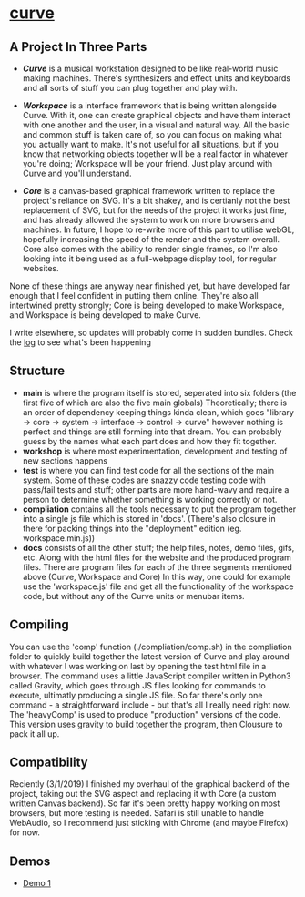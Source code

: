 # [curve](https://curve.metasophiea.com/)

## A Project In Three Parts
- **_Curve_** is a musical workstation designed to be like real-world music making machines. There's synthesizers and effect units and keyboards and all sorts of stuff you can plug together and play with. 

- **_Workspace_** is a interface framework that is being written alongside Curve. With it, one can create graphical objects and have them interact with one another and the user, in a visual and natural way. All the basic and common stuff is taken care of, so you can focus on making what you actually want to make. It's not useful for all situations, but if you know that networking objects together will be a real factor in whatever you're doing; Workspace will be your friend. Just play around with Curve and you'll understand.

- **_Core_** is a canvas-based graphical framework written to replace the project's reliance on SVG. It's a bit shakey, and is certianly not the best replacement of SVG, but for the needs of the project it works just fine, and has already allowed the system to work on more browsers and machines. In future, I hope to re-write more of this part to utilise webGL, hopefully increasing the speed of the render and the system overall. Core also comes with the ability to render single frames, so I'm also looking into it being used as a full-webpage display tool, for regular websites.


None of these things are anyway near finished yet, but have developed far enough that I feel confident in putting them online. They're also all intertwined pretty strongly; Core is being developed to make Workspace, and Workspace is being developed to make Curve.

I write elsewhere, so updates will probably come in sudden bundles. Check the [log](docs/notes/log) to see what's been happening

## Structure
- __main__ is where the program itself is stored, seperated into six folders (the first five of which are also the five main globals) Theoretically; there is an order of dependency keeping things kinda clean, which goes "library -> core -> system -> interface -> control -> curve" however nothing is perfect and things are still forming into that dream. You can probably guess by the names what each part does and how they fit together.
- __workshop__ is where most experimentation, development and testing of new sections happens
- __test__ is where you can find test code for all the sections of the main system. Some of these codes are snazzy code testing code with pass/fail tests and stuff; other parts are more hand-wavy and require a person to determine whether something is working correctly or not.
- __compliation__ contains all the tools necessary to put the program together into a single js file which is stored in 'docs'. (There's also closure in there for packing things into the "deployment" edition (eg. workspace.min.js))
- __docs__ consists of all the other stuff; the help files, notes, demo files, gifs, etc. Along with the html files for the website and the produced program files. There are program files for each of the three segments mentioned above (Curve, Workspace and Core) In this way, one could for example use the 'workspace.js' file and get all the functionality of the workspace code, but without any of the Curve units or menubar items.

## Compiling
You can use the 'comp' function (./compliation/comp.sh) in the compliation folder to quickly build together the latest version of Curve and play around with whatever I was working on last by opening the test html file in a browser.
The command uses a little JavaScript compiler written in Python3 called Gravity, which goes through JS files looking for commands to execute, ultimatly producing a single JS file. So far there's only one command - a straightforward include - but that's all I really need right now. The 'heavyComp' is used to produce "production" versions of the code. This version uses gravity to build together the program, then Clousure to pack it all up.

## Compatibility
Reciently (3/1/2019) I finished my overhaul of the graphical backend of the project, taking out the SVG aspect and replacing it with Core (a custom written Canvas backend). So far it's been pretty happy working on most browsers, but more testing is needed. Safari is still unable to handle WebAudio, so I recommend just sticking with Chrome (and maybe Firefox) for now.

## Demos
- [Demo 1](https://curve.metasophiea.com?demo=1) 